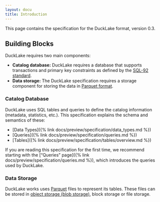```yaml
---
layout: docu
title: Introduction
---
```


This page contains the specification for the DuckLake format, version 0.3.

## Building Blocks

DuckLake requires two main components:

* **Catalog database:** DuckLake requires a database that supports transactions and primary key constraints as defined by the [SQL-92 standard](https://en.wikipedia.org/wiki/SQL-92).
* **Data storage:** The DuckLake specification requires a storage component for storing the data in [Parquet format](https://parquet.apache.org/docs/file-format/).

### Catalog Database

DuckLake uses SQL tables and queries to define the catalog information (metadata, statistics, etc.).
This specification explains the schema and semantics of these:

* [Data Types]({% link docs/preview/specification/data_types.md %})
* [Queries]({% link docs/preview/specification/queries.md %})
* [Tables]({% link docs/preview/specification/tables/overview.md %})

If you are reading this specification for the first time,
we recommend starting with the [“Queries” page]({% link docs/preview/specification/queries.md %}),
which introduces the queries used by DuckLake.

### Data Storage

DuckLake works uses [Parquet](https://parquet.apache.org/docs/file-format/) files to represent its tables.
These files can be stored in [object storage (blob storage)](https://en.wikipedia.org/wiki/Object_storage), block storage or file storage.
